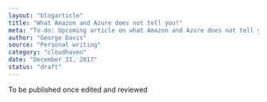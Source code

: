 ```yaml
---
layout: "blogarticle"
title: "What Amazon and Azure does not tell you!"
meta: "To-do: Upcoming article on what Amazon and Azure does not tell you."
author: "George Davis"  
source: "Personal writing"
category: "cloudhaven"
date: "December 31, 2017"
status: "draft"
---
```


To be published once edited and reviewed